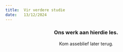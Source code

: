 ```yaml
---
title:  Vir verdere studie
date:   13/12/2024
---
```


### <center>Ons werk aan hierdie les.</center>
<center>Kom asseblief later terug.</center>